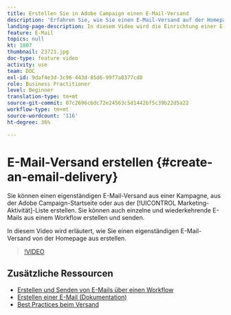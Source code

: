 ```yaml
---
title: Erstellen Sie in Adobe Campaign einen E-Mail-Versand
description: 'Erfahren Sie, wie Sie einen E-Mail-Versand auf der Homepage erstellen. '
landing-page-description: In diesem Video wird die Einrichtung einer E-Mail-Versendung von der Startseite aus erläutert.
feature: E-Mail
topics: null
kt: 1807
thumbnail: 23721.jpg
doc-type: feature video
activity: use
team: DOC
exl-id: 9daf4e3d-3c96-443d-85d6-99f7a0377cd8
role: Business Practitioner
level: Beginner
translation-type: tm+mt
source-git-commit: 07c2696cbdc72e24563c5d1442bf5c39b22d5a22
workflow-type: tm+mt
source-wordcount: '116'
ht-degree: 36%

---
```


# E-Mail-Versand erstellen {#create-an-email-delivery}

Sie können einen eigenständigen E-Mail-Versand aus einer Kampagne, aus der Adobe Campaign-Startseite oder aus der [!UICONTROL Marketing-Aktivität]-Liste erstellen. Sie können auch einzelne und wiederkehrende E-Mails aus einem Workflow erstellen und senden.

In diesem Video wird erläutert, wie Sie einen eigenständigen E-Mail-Versand von der Homepage aus erstellen.

>[!VIDEO](https://video.tv.adobe.com/v/23721?quality=12)

## Zusätzliche Ressourcen

* [Erstellen und Senden von E-Mails über einen Workflow](/help/communication-channels/email/create-and-send-emails-via-workflow.md)
* [Erstellen einer E-Mail (Dokumentation)](https://docs.adobe.com/content/help/en/campaign-standard/using/communication-channels/email-messages/creating-an-email.html)
* [Best Practices beim Versand](https://docs.campaign.adobe.com/doc/standard/getting_started/de/ACS_DeliveryBestPractices.html)
